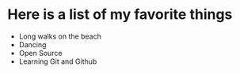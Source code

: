 # Here is a list of my favorite things
- Long walks on the beach
- Dancing
- Open Source
- Learning Git and Github
